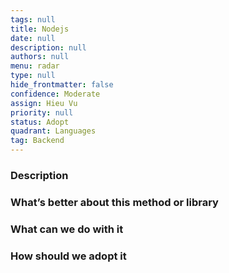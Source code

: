 ```yaml
---
tags: null
title: Nodejs
date: null
description: null
authors: null
menu: radar
type: null
hide_frontmatter: false
confidence: Moderate
assign: Hieu Vu
priority: null
status: Adopt
quadrant: Languages
tag: Backend
---
```


<!-- table_of_contents 2da2e2b3-ac42-45d9-a959-259307597f49 -->

### Description

### What’s better about this method or library

### What can we do with it

### How should we adopt it
<!-- child_database 0deb9b75-5fe6-4346-b364-c55519f3154a -->
